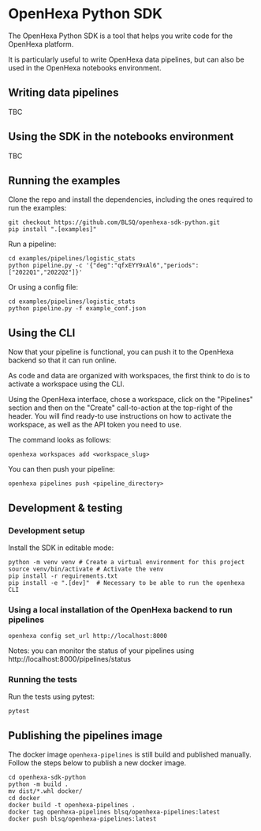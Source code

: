 # OpenHexa Python SDK

The OpenHexa Python SDK is a tool that helps you write code for the OpenHexa platform.

It is particularly useful to write OpenHexa data pipelines, but can also be used in the OpenHexa notebooks environment.

## Writing data pipelines

TBC

## Using the SDK in the notebooks environment

TBC

## Running the examples

Clone the repo and install the dependencies, including the ones required to run the examples:

```shell
git checkout https://github.com/BLSQ/openhexa-sdk-python.git
pip install ".[examples]"
```

Run a pipeline:

```shell
cd examples/pipelines/logistic_stats
python pipeline.py -c '{"deg":"qfxEYY9xAl6","periods":["2022Q1","2022Q2"]}'
```

Or using a config file:

```shell
cd examples/pipelines/logistic_stats
python pipeline.py -f example_conf.json
```

## Using the CLI

Now that your pipeline is functional, you can push it to the OpenHexa backend so that it can run online.

As code and data are organized with workspaces, the first think to do is to activate a workspace using the CLI.

Using the OpenHexa interface, chose a workspace, click on the "Pipelines" section and then on the "Create" 
call-to-action at the top-right of the header. You will find ready-to use instructions on how to activate 
the workspace, as well as the API token you need to use.

The command looks as follows:

```shell
openhexa workspaces add <workspace_slug>
```

You can then push your pipeline:

```shell
openhexa pipelines push <pipeline_directory>
```

## Development & testing

### Development setup

Install the SDK in editable mode:

```shell
python -m venv venv # Create a virtual environment for this project
source venv/bin/activate # Activate the venv
pip install -r requirements.txt
pip install -e ".[dev]"  # Necessary to be able to run the openhexa CLI
```

### Using a local installation of the OpenHexa backend to run pipelines

```shell
openhexa config set_url http://localhost:8000
```

Notes: you can monitor the status of your pipelines using http://localhost:8000/pipelines/status

### Running the tests

Run the tests using pytest:

```shell
pytest
```


## Publishing the pipelines image

The docker image `openhexa-pipelines` is still build and published manually. Follow the steps below to publish a new docker image.

```shell
cd openhexa-sdk-python
python -m build .
mv dist/*.whl docker/
cd docker
docker build -t openhexa-pipelines .
docker tag openhexa-pipelines blsq/openhexa-pipelines:latest
docker push blsq/openhexa-pipelines:latest
```

